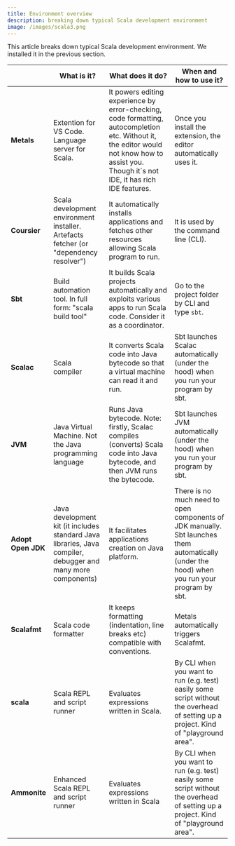 ```yaml
---
title: Environment overview
description: breaking down typical Scala development environment
image: /images/scala3.png
---
```



This article breaks down typical Scala development environment. We installed it in the previous section.

||What is it?|What does it do?|When and how to use it?|
|------|-----------|-----------|-----------|
|**Metals**|	Extention for VS Code. Language server for Scala. |	It powers editing experience by error-checking, code formatting, autocompletion etc. Without it, the editor would not know how to assist you. Though it`s not IDE, it has rich IDE features.	| Once you install the extension, the editor automatically uses it.|
|**Coursier**|Scala development environment installer.  Artefacts fetcher (or "dependency resolver")| It automatically installs applications and fetches other resources allowing Scala program to run.| It is used by the command line (CLI).|
|**Sbt** |Build automation tool. In full form: "scala build tool"| It builds Scala projects automatically and exploits various apps to run Scala code. Consider it as a coordinator.|Go to the project folder by CLI and type ```sbt```. |
|**Scalac**|Scala compiler|It converts Scala code into Java bytecode so that a virtual machine can read it and run.|Sbt launches Scalac automatically (under the hood) when you run your program by sbt.|
|**JVM** |Java Virtual Machine. Not the Java programming language|Runs Java bytecode. Note: firstly, Scalac compiles (converts) Scala code into Java bytecode, and then JVM runs the bytecode. |Sbt launches JVM automatically (under the hood) when you run your program by sbt.|
|**Adopt Open JDK**|Java development kit (it includes standard Java libraries, Java compiler, debugger and many more components)|It facilitates applications creation on Java platform.|There is no much need to open components of JDK manually. Sbt launches them automatically (under the hood) when you run your program by sbt.|
|**Scalafmt**|Scala code formatter|It keeps formatting (indentation, line breaks etc) compatible with conventions.|Metals automatically triggers Scalafmt.|
|**scala**| Scala REPL and script runner| Evaluates expressions written in Scala. |	By CLI when you want to run (e.g. test) easily some script without the overhead of setting up a project. Kind of "playground area".| 
|**Ammonite**|	Enhanced Scala REPL and script runner| Evaluates expressions written in Scala |	By CLI when you want to run (e.g. test) easily some script without the overhead of setting up a project. Kind of "playground area".	|























